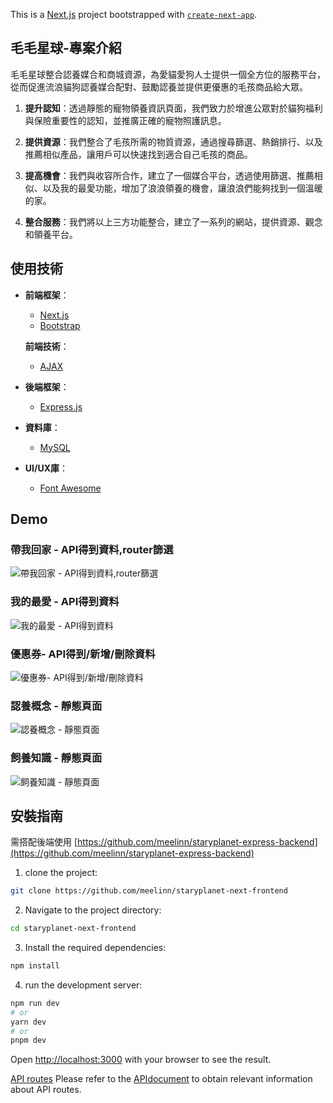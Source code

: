 This is a [Next.js](https://nextjs.org/) project bootstrapped with [`create-next-app`](https://github.com/vercel/next.js/tree/canary/packages/create-next-app).

## 毛毛星球-專案介紹

毛毛星球整合認養媒合和商城資源，為愛貓愛狗人士提供一個全方位的服務平台，從而促進流浪貓狗認養媒合配對、鼓勵認養並提供更優惠的毛孩商品給大眾。

1. **提升認知**：透過靜態的寵物領養資訊頁面，我們致力於增進公眾對於貓狗福利與保險重要性的認知，並推廣正確的寵物照護訊息。

2. **提供資源**：我們整合了毛孩所需的物質資源，通過搜尋篩選、熱銷排行、以及推薦相似產品，讓用戶可以快速找到適合自己毛孩的商品。

3. **提高機會**：我們與收容所合作，建立了一個媒合平台，透過使用篩選、推薦相似、以及我的最愛功能，增加了浪浪領養的機會，讓浪浪們能夠找到一個溫暖的家。

4. **整合服務**：我們將以上三方功能整合，建立了一系列的網站，提供資源、觀念和領養平台。

## 使用技術

- **前端框架**：
  - [Next.js](https://nextjs.org/)
  - [Bootstrap](https://getbootstrap.com/) 
  
  **前端技術**：
  - [AJAX](https://developer.mozilla.org/en-US/docs/Web/Guide/AJAX)

- **後端框架**：
  - [Express.js](https://expressjs.com/) 
  
- **資料庫**：
  - [MySQL](https://www.mongodb.com/)

- **UI/UX庫**： 
  - [Font Awesome](https://fontawesome.com/)

## Demo

### 帶我回家 - API得到資料,router篩選
![帶我回家 - API得到資料,router篩選](https://i.ibb.co/5cMwYh0/screencapture-localhost-3000-Adoption-2024-05-10-15-05-11.png)

### 我的最愛 - API得到資料
![我的最愛 - API得到資料](https://i.ibb.co/1LL1DBd/screencapture-localhost-3000-User-Page-2024-05-12-13-28-11.png)

### 優惠券- API得到/新增/刪除資料
![優惠券- API得到/新增/刪除資料](https://i.ibb.co/2WwJWTN/screencapture-localhost-3000-User-Page-2024-05-10-15-03-41.png)

### 認養概念 - 靜態頁面
![認養概念 - 靜態頁面](https://i.ibb.co/DfHCyCN/screencapture-localhost-3000-concept-2024-05-10-14-58-58.png)

### 飼養知識 - 靜態頁面
![飼養知識 - 靜態頁面](https://i.ibb.co/7WswThh/screencapture-localhost-3000-concept-care-info-2024-05-10-14-59-50.png)



## 安裝指南

需搭配後端使用 [https://github.com/meelinn/staryplanet-express-backend](https://github.com/meelinn/staryplanet-express-backend)

1. clone the project:
```bash
git clone https://github.com/meelinn/staryplanet-next-frontend
```

2. Navigate to the project directory:
```bash
cd staryplanet-next-frontend
```

3. Install the required dependencies:
```bash
npm install
```

4. run the development server:

```bash
npm run dev
# or
yarn dev
# or
pnpm dev
```

Open [http://localhost:3000](http://localhost:3000) with your browser to see the result.

[API routes](https://nextjs.org/docs/api-routes/introduction) Please refer to the [APIdocument](https://github.com/meelinn/staryplanet-express-backend/tree/main?tab=readme-ov-file#api-%E8%B7%AF%E7%94%B1) to obtain relevant information about API routes.